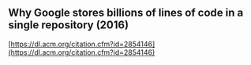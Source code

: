 ## Why Google stores billions of lines of code in a single repository (2016)
  
  [https://dl.acm.org/citation.cfm?id=2854146](https://dl.acm.org/citation.cfm?id=2854146)